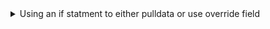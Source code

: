 <details>
<summary>Using an if statment to either pulldata or use override field</summary>
  
```
if(string-length(${FIELD})>0, ${FIELD}, pulldata("@layer", "getValue", "attributes.ATTRIBUTE", "https://services6.arcgis.com/ID/arcgis/rest/services/LAYERNAME/FeatureServer/SUBLAYER#", ${Where_Calc}))
```
[see pulldata.md](#getValueAnchor) for more info
